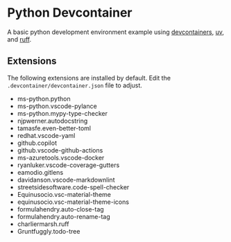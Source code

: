 # Python Devcontainer

A basic python development environment example using [devcontainers](https://code.visualstudio.com/docs/devcontainers/containers), [uv](https://docs.astral.sh/uv/), and [ruff](https://docs.astral.sh/ruff/).

## Extensions

The following extensions are installed by default. Edit the `.devcontainer/devcontainer.json` file to adjust.

* ms-python.python
* ms-python.vscode-pylance
* ms-python.mypy-type-checker
* njpwerner.autodocstring
* tamasfe.even-better-toml
* redhat.vscode-yaml
* github.copilot
* github.vscode-github-actions
* ms-azuretools.vscode-docker
* ryanluker.vscode-coverage-gutters
* eamodio.gitlens
* davidanson.vscode-markdownlint
* streetsidesoftware.code-spell-checker
* Equinusocio.vsc-material-theme
* equinusocio.vsc-material-theme-icons
* formulahendry.auto-close-tag
* formulahendry.auto-rename-tag
* charliermarsh.ruff
* Gruntfuggly.todo-tree

